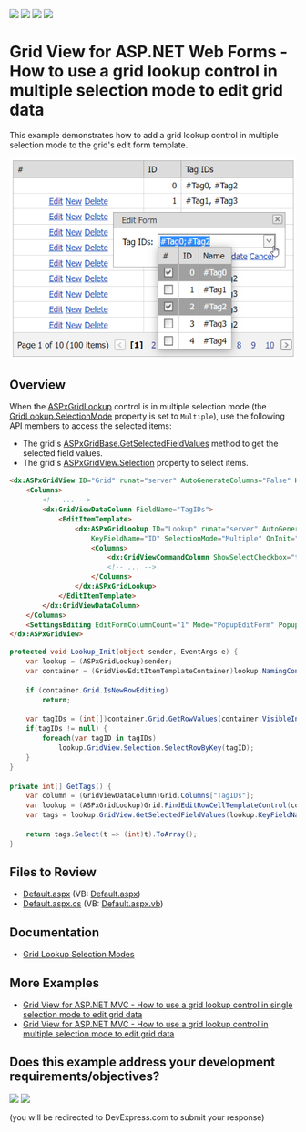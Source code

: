 <!-- default badges list -->
![](https://img.shields.io/endpoint?url=https://codecentral.devexpress.com/api/v1/VersionRange/128543438/15.1.3%2B)
[![](https://img.shields.io/badge/Open_in_DevExpress_Support_Center-FF7200?style=flat-square&logo=DevExpress&logoColor=white)](https://supportcenter.devexpress.com/ticket/details/E3981)
[![](https://img.shields.io/badge/📖_How_to_use_DevExpress_Examples-e9f6fc?style=flat-square)](https://docs.devexpress.com/GeneralInformation/403183)
[![](https://img.shields.io/badge/💬_Leave_Feedback-feecdd?style=flat-square)](#does-this-example-address-your-development-requirementsobjectives)
<!-- default badges end -->
# Grid View for ASP.NET Web Forms - How to use a grid lookup control in multiple selection mode to edit grid data

This example demonstrates how to add a grid lookup control in multiple selection mode to the grid's edit form template.

![Grid Lookup in multiple selection mode](multipleSelectionMode.png)

## Overview

When the [ASPxGridLookup](https://docs.devexpress.com/AspNet/DevExpress.Web.ASPxGridLookup) control is in multiple selection mode (the [GridLookup.SelectionMode](https://docs.devexpress.com/AspNet/DevExpress.Web.ASPxGridLookup.SelectionMode) property is set to `Multiple`), use the following API members to access the selected items:

* The grid's [ASPxGridBase.GetSelectedFieldValues](https://docs.devexpress.com/AspNet/DevExpress.Web.ASPxGridBase.GetSelectedFieldValues(System.String--)) method to get the selected field values.
* The grid's [ASPxGridView.Selection](https://docs.devexpress.com/AspNet/DevExpress.Web.ASPxGridView.Selection) property to select items.

```aspx
<dx:ASPxGridView ID="Grid" runat="server" AutoGenerateColumns="False" KeyFieldName="ID" ... >
    <Columns>
        <!-- ... -->
        <dx:GridViewDataColumn FieldName="TagIDs">
            <EditItemTemplate>
                <dx:ASPxGridLookup ID="Lookup" runat="server" AutoGenerateColumns="false" DataSourceID="LookupDataSource"
                    KeyFieldName="ID" SelectionMode="Multiple" OnInit="Lookup_Init" TextFormatString="{1}">
                    <Columns>
                        <dx:GridViewCommandColumn ShowSelectCheckbox="true" VisibleIndex="0" />
                        <!-- ... -->
                    </Columns>
                </dx:ASPxGridLookup>
            </EditItemTemplate>
        </dx:GridViewDataColumn>
    </Columns>
    <SettingsEditing EditFormColumnCount="1" Mode="PopupEditForm" PopupEditFormWidth="200" />
</dx:ASPxGridView>
```

```cs
protected void Lookup_Init(object sender, EventArgs e) {
    var lookup = (ASPxGridLookup)sender;
    var container = (GridViewEditItemTemplateContainer)lookup.NamingContainer;

    if (container.Grid.IsNewRowEditing)
        return;

    var tagIDs = (int[])container.Grid.GetRowValues(container.VisibleIndex, container.Column.FieldName);
    if(tagIDs != null) {
        foreach(var tagID in tagIDs)
            lookup.GridView.Selection.SelectRowByKey(tagID);
    }
}

private int[] GetTags() {
    var column = (GridViewDataColumn)Grid.Columns["TagIDs"];
    var lookup = (ASPxGridLookup)Grid.FindEditRowCellTemplateControl(column, "Lookup");
    var tags = lookup.GridView.GetSelectedFieldValues(lookup.KeyFieldName) as List<object>;

    return tags.Select(t => (int)t).ToArray();
}
```

## Files to Review

* [Default.aspx](./CS/WebSite/Default.aspx) (VB: [Default.aspx](./VB/WebSite/Default.aspx))
* [Default.aspx.cs](./CS/WebSite/Default.aspx.cs) (VB: [Default.aspx.vb](./VB/WebSite/Default.aspx.vb))

## Documentation

* [Grid Lookup Selection Modes](https://docs.devexpress.com/AspNet/9075/components/grid-view/concepts/aspxgridlookup/selection-modes)

## More Examples

* [Grid View for ASP.NET MVC - How to use a grid lookup control in single selection mode to edit grid data](https://github.com/DevExpress-Examples/gridview-how-to-use-gridlookup-with-single-selection-mode-in-editform-t328413)
* [Grid View for ASP.NET MVC - How to use a grid lookup control in multiple selection mode to edit grid data](https://github.com/DevExpress-Examples/gridview-how-to-use-gridlookup-in-editform-in-multiple-selection-mode-t328613)
<!-- feedback -->
## Does this example address your development requirements/objectives?

[<img src="https://www.devexpress.com/support/examples/i/yes-button.svg"/>](https://www.devexpress.com/support/examples/survey.xml?utm_source=github&utm_campaign=asp-net-web-forms-grid-use-grid-lookup-in-multiple-selection-mode-to-edit-data&~~~was_helpful=yes) [<img src="https://www.devexpress.com/support/examples/i/no-button.svg"/>](https://www.devexpress.com/support/examples/survey.xml?utm_source=github&utm_campaign=asp-net-web-forms-grid-use-grid-lookup-in-multiple-selection-mode-to-edit-data&~~~was_helpful=no)

(you will be redirected to DevExpress.com to submit your response)
<!-- feedback end -->

